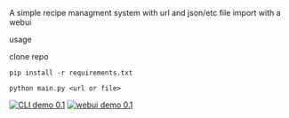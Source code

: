 A simple recipe managment system with url and json/etc file import with a webui


usage

clone repo
```
pip install -r requirements.txt
```
```
python main.py <url or file>
```


[![CLI demo 0.1]([https://i.stack.imgur.com/Vp2cE.png)](https://youtu.be/vt5fpE0bzSY](https://www.youtube.com/watch?v=iTtzTHeukME)https://www.youtube.com/watch?v=iTtzTHeukME)
[![webui demo 0.1]([https://i.stack.imgur.com/Vp2cE.png)](https://youtu.be/WkYDdcL7kG4](https://www.youtube.com/watch?v=WkYDdcL7kG4)https://www.youtube.com/watch?v=WkYDdcL7kG4)
